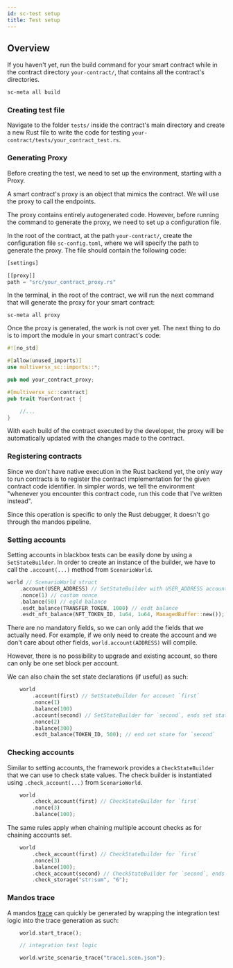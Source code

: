 ```yaml
---
id: sc-test setup
title: Test setup
---
```


[comment]: # "mx-abstract"

## Overview

[comment]: # (mx-context-auto)

If you haven't yet, run the build command for your smart contract while in the contract directory `your-contract/`, that contains all the contract's directories.

```bash
sc-meta all build
```

### Creating test file

Navigate to the folder `tests/` inside the contract's main directory and create a new Rust file to write the code for testing `your-contract/tests/your_contract_test.rs`.

### Generating Proxy

Before creating the test, we need to set up the environment, starting with a Proxy.

A smart contract's proxy is an object that mimics the contract. We will use the proxy to call the endpoints.

The proxy contains entirely autogenerated code. However, before running the command to generate the proxy, we need to set up a configuration file.

In the root of the contract, at the path `your-contract/`, create the configuration file `sc-config.toml`, where we will specify the path to generate the proxy. The file should contain the following code:

```rust title=sc-config.toml
[settings]

[[proxy]]
path = "src/your_contract_proxy.rs"
```

In the terminal, in the root of the contract, we will run the next command that will generate the proxy for your smart contract:


```
sc-meta all proxy
```

Once the proxy is generated, the work is not over yet. The next thing to do is to import the module in your smart contract's code:

```rust title=your_contract.rs
#![no_std]

#[allow(unused_imports)]
use multiversx_sc::imports::*;

pub mod your_contract_proxy;

#[multiversx_sc::contract]
pub trait YourContract {

    //...
}
```

With each build of the contract executed by the developer, the proxy will be automatically updated with the changes made to the contract.

### Registering contracts

Since we don't have native execution in the Rust backend yet, the only way to run contracts is to register the contract implementation for the given contract code identifier. In simpler words, we tell the environment "whenever you encounter this contract code, run this code that I've written instead".

Since this operation is specific to only the Rust debugger, it doesn't go through the mandos pipeline.


[comment]: # (mx-context-auto)

### Setting accounts

Setting accounts in blackbox tests can be easily done by using a `SetStateBuilder`. In order to create an instance of the builder, we have to call the `.account(...)` method from `ScenarioWorld`.

```rust title=blackbox_test.rs
world // ScenarioWorld struct
    .account(USER_ADDRESS) // SetStateBuilder with USER_ADDRESS account
    .nonce(1) // custom nonce
    .balance(50) // egld balance
    .esdt_balance(TRANSFER_TOKEN, 1000) // esdt balance 
    .esdt_nft_balance(NFT_TOKEN_ID, 1u64, 1u64, ManagedBuffer::new()); // nft balance
```

There are no mandatory fields, so we can only add the fields that we actually need. For example, if we only need to create the account and we don't care about other fields, `world.account(ADDRESS)` will compile. 

However, there is no possibility to upgrade and existing account, so there can only be one set block per account.

We can also chain the set state declarations (if useful) as such:

```rust title=blackbox_test.rs
    world
        .account(first) // SetStateBuilder for account `first`
        .nonce(1)
        .balance(100) 
        .account(second) // SetStateBuilder for `second`, ends set state for `first`
        .nonce(2)
        .balance(300)
        .esdt_balance(TOKEN_ID, 500); // end set state for `second`
```

[comment]: # (mx-context-auto)

### Checking accounts

Similar to setting accounts, the framework provides a `CheckStateBuilder` that we can use to check state values. The check builder is instantiated using `.check_account(...)` from `ScenarioWorld`.

```rust title=blackbox_test.rs
    world
        .check_account(first) // CheckStateBuilder for `first`
        .nonce(3)
        .balance(100);
```

The same rules apply when chaining multiple account checks as for chaining accounts set.

```rust title=blackbox_test.rs
    world
        .check_account(first) // CheckStateBuilder for `first`
        .nonce(3)
        .balance(100);
        .check_account(second) // CheckStateBuilder for `second`, ends check state for `first`
        .check_storage("str:sum", "6");
```

[comment]: # (mx-context-auto)

### Mandos trace

A mandos [trace](../rust/mandos-trace) can quickly be generated by wrapping the integration test logic into the trace generation as such:

```rust title=blackbox_test.rs
    world.start_trace();

    // integration test logic

    world.write_scenario_trace("trace1.scen.json");
```